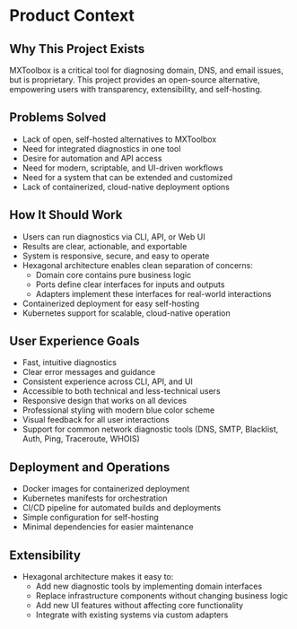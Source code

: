 # Product Context

## Why This Project Exists
MXToolbox is a critical tool for diagnosing domain, DNS, and email issues, but is proprietary. This project provides an open-source alternative, empowering users with transparency, extensibility, and self-hosting.

## Problems Solved
- Lack of open, self-hosted alternatives to MXToolbox
- Need for integrated diagnostics in one tool
- Desire for automation and API access
- Need for modern, scriptable, and UI-driven workflows
- Need for a system that can be extended and customized
- Lack of containerized, cloud-native deployment options

## How It Should Work
- Users can run diagnostics via CLI, API, or Web UI
- Results are clear, actionable, and exportable
- System is responsive, secure, and easy to operate
- Hexagonal architecture enables clean separation of concerns:
  - Domain core contains pure business logic
  - Ports define clear interfaces for inputs and outputs
  - Adapters implement these interfaces for real-world interactions
- Containerized deployment for easy self-hosting
- Kubernetes support for scalable, cloud-native operation

## User Experience Goals
- Fast, intuitive diagnostics
- Clear error messages and guidance
- Consistent experience across CLI, API, and UI
- Accessible to both technical and less-technical users
- Responsive design that works on all devices
- Professional styling with modern blue color scheme
- Visual feedback for all user interactions
- Support for common network diagnostic tools (DNS, SMTP, Blacklist, Auth, Ping, Traceroute, WHOIS)

## Deployment and Operations
- Docker images for containerized deployment
- Kubernetes manifests for orchestration
- CI/CD pipeline for automated builds and deployments
- Simple configuration for self-hosting
- Minimal dependencies for easier maintenance

## Extensibility
- Hexagonal architecture makes it easy to:
  - Add new diagnostic tools by implementing domain interfaces
  - Replace infrastructure components without changing business logic
  - Add new UI features without affecting core functionality
  - Integrate with existing systems via custom adapters
